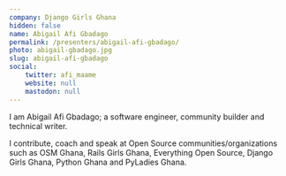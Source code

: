 ```yaml
---
company: Django Girls Ghana
hidden: false
name: Abigail Afi Gbadago
permalink: /presenters/abigail-afi-gbadago/
photo: abigail-gbadago.jpg
slug: abigail-afi-gbadago
social:
    twitter: afi_maame
    website: null
    mastodon: null
---
```


I am Abigail Afi Gbadago; a software engineer, community builder and technical writer.

I contribute, coach and speak at Open Source communities/organizations such as OSM Ghana, Rails Girls Ghana, Everything Open Source, Django Girls Ghana, Python Ghana and PyLadies Ghana.

